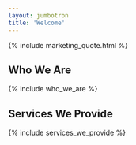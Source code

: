 ```yaml
---
layout: jumbotron
title: 'Welcome'
---
```

{% include marketing_quote.html %}

## Who We Are
{% include who_we_are %}

## Services We Provide
{% include services_we_provide %}
